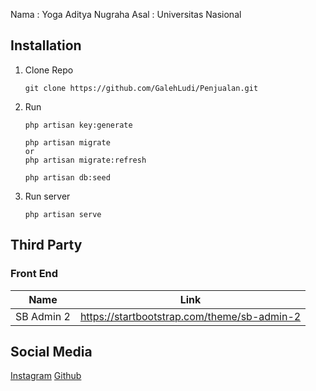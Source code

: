 Nama : Yoga Aditya Nugraha 
Asal : Universitas Nasional

## Installation
1. Clone Repo
    ```console
    git clone https://github.com/GalehLudi/Penjualan.git
    ```

2. Run
   ```console
   php artisan key:generate
   ```
   ```console
   php artisan migrate
   or
   php artisan migrate:refresh
   ```
   ```console
   php artisan db:seed
   ```

3. Run server
   ```console
   php artisan serve
   ```

## Third Party
### Front End
| Name       | Link                                          |
| ---------- | --------------------------------------------- |
| SB Admin 2 | <https://startbootstrap.com/theme/sb-admin-2> |

## Social Media
[Instagram](https://instagram.com/galehludi)
[Github](https://github.com/GalehLudi)
